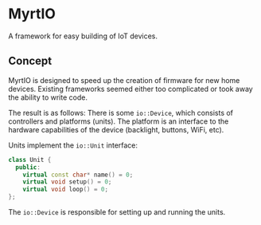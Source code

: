 # MyrtIO

A framework for easy building of IoT devices.

## Concept

MyrtIO is designed to speed up the creation of firmware for new home devices. Existing frameworks seemed either too complicated or took away the ability to write code.

The result is as follows: There is some `io::Device`, which consists of controllers and platforms (units). The platform is an interface to the hardware capabilities of the device (backlight, buttons, WiFi, etc).

Units implement the `io::Unit` interface:

```cpp
class Unit {
  public:
    virtual const char* name() = 0;
    virtual void setup() = 0;
    virtual void loop() = 0;
};
```

The `io::Device` is responsible for setting up and running the units.
